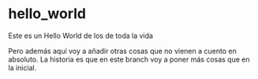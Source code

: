 # hello_world
Este es un Hello World de los de toda la vida

Pero además aquí voy a añadir otras cosas que no vienen a cuento en absoluto.
La historia es que en este branch voy a poner más cosas que en la inicial.
